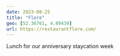 ```yaml
---
date: 2023-08-25
title: "Flore"
geo: [52.36761, 4.89439]
url: https://restaurantflore.com/
---
```


Lunch for our anniversary staycation week
